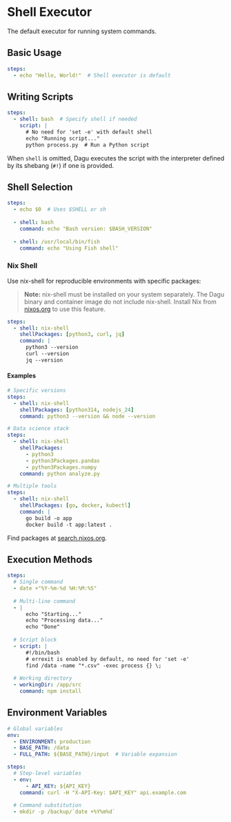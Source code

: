 # Shell Executor

The default executor for running system commands.

## Basic Usage

```yaml
steps:
  - echo "Hello, World!"  # Shell executor is default
```

## Writing Scripts

```yaml
steps:
  - shell: bash  # Specify shell if needed
    script: |
      # No need for 'set -e' with default shell
      echo "Running script..."
      python process.py  # Run a Python script
```

When `shell` is omitted, Dagu executes the script with the interpreter defined by its shebang (`#!`) if one is provided.

## Shell Selection

```yaml
steps:
  - echo $0  # Uses $SHELL or sh
    
  - shell: bash
    command: echo "Bash version: $BASH_VERSION"
    
  - shell: /usr/local/bin/fish
    command: echo "Using Fish shell"
```

### Nix Shell

Use nix-shell for reproducible environments with specific packages:

> **Note:** nix-shell must be installed on your system separately. The Dagu binary and container image do not include nix-shell. Install Nix from [nixos.org](https://nixos.org/download.html) to use this feature.

```yaml
steps:
  - shell: nix-shell
    shellPackages: [python3, curl, jq]
    command: |
      python3 --version
      curl --version
      jq --version
```

#### Examples

```yaml
# Specific versions
steps:
  - shell: nix-shell
    shellPackages: [python314, nodejs_24]
    command: python3 --version && node --version

# Data science stack
steps:
  - shell: nix-shell
    shellPackages:
      - python3
      - python3Packages.pandas
      - python3Packages.numpy
    command: python analyze.py

# Multiple tools
steps:
  - shell: nix-shell
    shellPackages: [go, docker, kubectl]
    command: |
      go build -o app
      docker build -t app:latest .
```

Find packages at [search.nixos.org](https://search.nixos.org/packages).

## Execution Methods

```yaml
steps:
  # Single command
  - date +"%Y-%m-%d %H:%M:%S"
    
  # Multi-line command
  - |
      echo "Starting..."
      echo "Processing data..."
      echo "Done"
      
  # Script block
  - script: |
      #!/bin/bash
      # errexit is enabled by default, no need for 'set -e'
      find /data -name "*.csv" -exec process {} \;
      
  # Working directory
  - workingDir: /app/src
    command: npm install
```

## Environment Variables

```yaml
# Global variables
env:
  - ENVIRONMENT: production
  - BASE_PATH: /data
  - FULL_PATH: ${BASE_PATH}/input  # Variable expansion

steps:
  # Step-level variables
  - env:
      - API_KEY: ${API_KEY}
    command: curl -H "X-API-Key: $API_KEY" api.example.com
    
  # Command substitution
  - mkdir -p /backup/`date +%Y%m%d`
```
